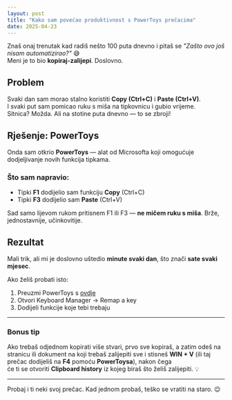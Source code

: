 ```yaml
---
layout: post
title: "Kako sam povećao produktivnost s PowerToys prečacima"
date: 2025-04-23
---
```


Znaš onaj trenutak kad radiš nešto 100 puta dnevno i pitaš se *"Zašto ovo još nisam automatizirao?"* 😅  
Meni je to bio **kopiraj-zalijepi**. Doslovno.

## Problem

Svaki dan sam morao stalno koristiti **Copy (Ctrl+C)** i **Paste (Ctrl+V)**.  
I svaki put sam pomicao ruku s miša na tipkovnicu i gubio vrijeme.  
Sitnica? Možda. Ali na stotine puta dnevno — to se zbroji!

## Rješenje: PowerToys

Onda sam otkrio **PowerToys** — alat od Microsofta koji omogućuje dodjeljivanje novih funkcija tipkama.

### Što sam napravio:

- Tipki **F1** dodijelio sam funkciju **Copy** (Ctrl+C)
- Tipki **F3** dodijelio sam **Paste** (Ctrl+V)

Sad samo lijevom rukom pritisnem F1 ili F3 — **ne mičem ruku s miša**. Brže, jednostavnije, učinkovitije.

## Rezultat

Mali trik, ali mi je doslovno uštedio **minute svaki dan**, što znači **sate svaki mjesec**.

Ako želiš probati isto:

1. Preuzmi PowerToys s [ovdje](https://learn.microsoft.com/en-us/windows/powertoys/)
2. Otvori Keyboard Manager → Remap a key
3. Dodijeli funkcije koje tebi trebaju

---
### Bonus tip

Ako trebaš odjednom kopirati više stvari, prvo sve kopiraš, a zatim odeš na stranicu ili dokument na koji trebaš zalijepiti sve i 
stisneš **WIN + V** (ili taj prečac dodijeliš na **F4** pomoću **PowerToysa**), nakon čega  
će ti se otvoriti **Clipboard history** iz kojeg biraš što želiš zalijepiti. 💡

---

Probaj i ti neki svoj prečac. Kad jednom probaš, teško se vratiti na staro. 😉

